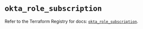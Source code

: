 # `okta_role_subscription`

Refer to the Terraform Registry for docs: [`okta_role_subscription`](https://registry.terraform.io/providers/okta/okta/4.20.0/docs/resources/role_subscription).
